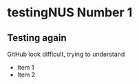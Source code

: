 # testingNUS Number 1

## Testing again


GitHub look difficult, trying to understand


* Item 1
* Item 2
